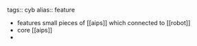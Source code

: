 tags:: cyb
alias:: feature

- features  small pieces of [[aips]] which connected to [[robot]]
- core [[aips]]
-